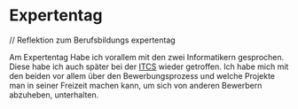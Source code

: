 # Expertentag

// Reflektion zum Berufsbildungs expertentag

Am Expertentag Habe ich vorallem mit den zwei Informatikern gesprochen. Diese habe ich auch später bei der [ITCS](ITCS.md) wieder getroffen.
Ich habe mich mit den beiden vor allem über den Bewerbungsprozess und welche Projekte man in seiner Freizeit machen kann, um sich von anderen Bewerbern abzuheben, unterhalten.

